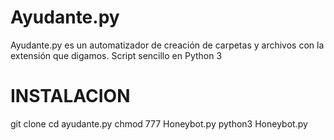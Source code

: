 # Ayudante.py
Ayudante.py es un automatizador de creación de carpetas y archivos con la extensión que digamos. Script sencillo en Python 3
# INSTALACION

git clone
cd ayudante.py
chmod 777 Honeybot.py
python3 Honeybot.py



